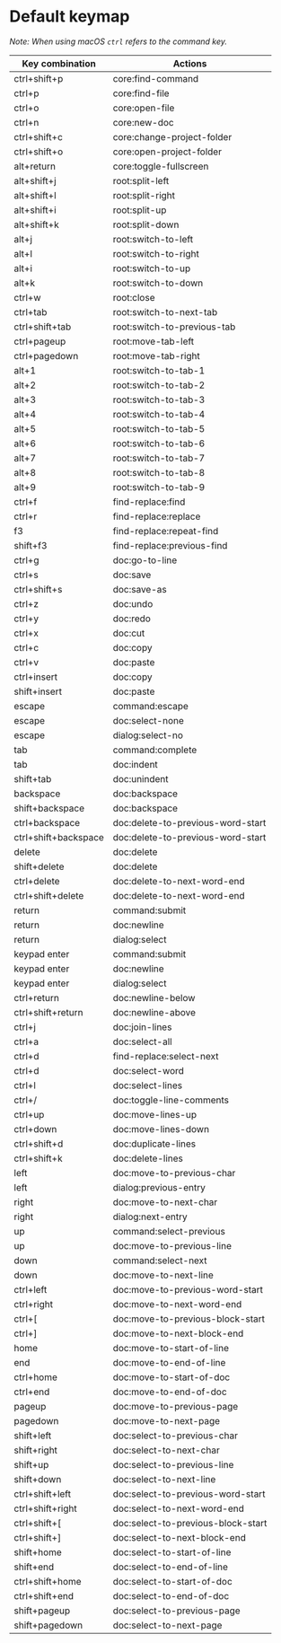 # Default keymap

*Note: When using macOS `ctrl` refers to the command key.*

| Key combination       | Actions                             |
| --------------------- | ----------------------------------- |
| ctrl+shift+p          | core:find-command                   |
| ctrl+p                | core:find-file                      |
| ctrl+o                | core:open-file                      |
| ctrl+n                | core:new-doc                        |
| ctrl+shift+c          | core:change-project-folder          |
| ctrl+shift+o          | core:open-project-folder            |
| alt+return            | core:toggle-fullscreen              |
| alt+shift+j           | root:split-left                     |
| alt+shift+l           | root:split-right                    |
| alt+shift+i           | root:split-up                       |
| alt+shift+k           | root:split-down                     |
| alt+j                 | root:switch-to-left                 |
| alt+l                 | root:switch-to-right                |
| alt+i                 | root:switch-to-up                   |
| alt+k                 | root:switch-to-down                 |
| ctrl+w                | root:close                          |
| ctrl+tab              | root:switch-to-next-tab             |
| ctrl+shift+tab        | root:switch-to-previous-tab         |
| ctrl+pageup           | root:move-tab-left                  |
| ctrl+pagedown         | root:move-tab-right                 |
| alt+1                 | root:switch-to-tab-1                |
| alt+2                 | root:switch-to-tab-2                |
| alt+3                 | root:switch-to-tab-3                |
| alt+4                 | root:switch-to-tab-4                |
| alt+5                 | root:switch-to-tab-5                |
| alt+6                 | root:switch-to-tab-6                |
| alt+7                 | root:switch-to-tab-7                |
| alt+8                 | root:switch-to-tab-8                |
| alt+9                 | root:switch-to-tab-9                |
| ctrl+f                | find-replace:find                   |
| ctrl+r                | find-replace:replace                |
| f3                    | find-replace:repeat-find            |
| shift+f3              | find-replace:previous-find          |
| ctrl+g                | doc:go-to-line                      |
| ctrl+s                | doc:save                            |
| ctrl+shift+s          | doc:save-as                         |
| ctrl+z                | doc:undo                            |
| ctrl+y                | doc:redo                            |
| ctrl+x                | doc:cut                             |
| ctrl+c                | doc:copy                            |
| ctrl+v                | doc:paste                           |
| ctrl+insert           | doc:copy                            |
| shift+insert          | doc:paste                           |
| escape                | command:escape                      |
| escape                | doc:select-none                     |
| escape                | dialog:select-no                    |
| tab                   | command:complete                    |
| tab                   | doc:indent                          |
| shift+tab             | doc:unindent                        |
| backspace             | doc:backspace                       |
| shift+backspace       | doc:backspace                       |
| ctrl+backspace        | doc:delete-to-previous-word-start   |
| ctrl+shift+backspace  | doc:delete-to-previous-word-start   |
| delete                | doc:delete                          |
| shift+delete          | doc:delete                          |
| ctrl+delete           | doc:delete-to-next-word-end         |
| ctrl+shift+delete     | doc:delete-to-next-word-end         |
| return                | command:submit                      |
| return                | doc:newline                         |
| return                | dialog:select                       |
| keypad enter          | command:submit                      |
| keypad enter          | doc:newline                         |
| keypad enter          | dialog:select                       |
| ctrl+return           | doc:newline-below                   |
| ctrl+shift+return     | doc:newline-above                   |
| ctrl+j                | doc:join-lines                      |
| ctrl+a                | doc:select-all                      |
| ctrl+d                | find-replace:select-next            |
| ctrl+d                | doc:select-word                     |
| ctrl+l                | doc:select-lines                    |
| ctrl+/                | doc:toggle-line-comments            |
| ctrl+up               | doc:move-lines-up                   |
| ctrl+down             | doc:move-lines-down                 |
| ctrl+shift+d          | doc:duplicate-lines                 |
| ctrl+shift+k          | doc:delete-lines                    |
| left                  | doc:move-to-previous-char           |
| left                  | dialog:previous-entry               |
| right                 | doc:move-to-next-char               |
| right                 | dialog:next-entry                   |
| up                    | command:select-previous             |
| up                    | doc:move-to-previous-line           |
| down                  | command:select-next                 |
| down                  | doc:move-to-next-line               |
| ctrl+left             | doc:move-to-previous-word-start     |
| ctrl+right            | doc:move-to-next-word-end           |
| ctrl+[                | doc:move-to-previous-block-start    |
| ctrl+]                | doc:move-to-next-block-end          |
| home                  | doc:move-to-start-of-line           |
| end                   | doc:move-to-end-of-line             |
| ctrl+home             | doc:move-to-start-of-doc            |
| ctrl+end              | doc:move-to-end-of-doc              |
| pageup                | doc:move-to-previous-page           |
| pagedown              | doc:move-to-next-page               |
| shift+left            | doc:select-to-previous-char         |
| shift+right           | doc:select-to-next-char             |
| shift+up              | doc:select-to-previous-line         |
| shift+down            | doc:select-to-next-line             |
| ctrl+shift+left       | doc:select-to-previous-word-start   |
| ctrl+shift+right      | doc:select-to-next-word-end         |
| ctrl+shift+[          | doc:select-to-previous-block-start  |
| ctrl+shift+]          | doc:select-to-next-block-end        |
| shift+home            | doc:select-to-start-of-line         |
| shift+end             | doc:select-to-end-of-line           |
| ctrl+shift+home       | doc:select-to-start-of-doc          |
| ctrl+shift+end        | doc:select-to-end-of-doc            |
| shift+pageup          | doc:select-to-previous-page         |
| shift+pagedown        | doc:select-to-next-page             |
